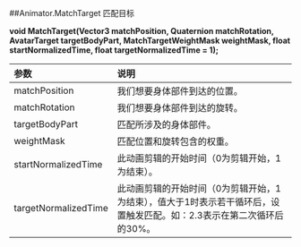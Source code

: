 ##Animator.MatchTarget 匹配目标

**void MatchTarget(Vector3 matchPosition, Quaternion matchRotation, AvatarTarget targetBodyPart, MatchTargetWeightMask weightMask, float startNormalizedTime, float targetNormalizedTime = 1);**


|参数|说明|
|:--|:--|
|matchPosition|我们想要身体部件到达的位置。|
|matchRotation|我们想要身体部件到达的旋转。|
|targetBodyPart|匹配所涉及的身体部件。|
|weightMask|匹配位置和旋转包含的权重。|
|startNormalizedTime|此动画剪辑的开始时间（0为剪辑开始，1为结束）。|
|targetNormalizedTime|此动画剪辑的开始时间（0为剪辑开始，1为结束），值大于1时表示若干循环后，设置触发匹配。如：2.3表示在第二次循环后的30%。|